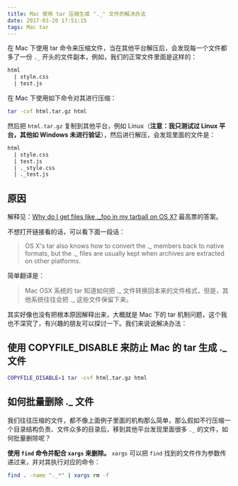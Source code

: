 ```yaml
---
title: Mac 使用 tar 压缩生成 "._" 文件的解决办法
date: 2017-03-20 17:51:15
tags: Mac tar
---
```


在 Mac 下使用 tar 命令来压缩文件，当在其他平台解压后，会发现每一个文件都多了一份 `._` 开头的文件副本，例如，我们的正常文件里面是这样的：

```bash
html
  | style.css
  | test.js
```

在 Mac 下使用如下命令对其进行压缩：

```bash
tar -cvf html.tar.gz html
```

<!-- more -->

然后把 `html.tar.gz` 复制到其他平台，例如 Linux（**注意：我只测试过 Linux 平台，其他如 Windows 未进行验证**），然后进行解压，会发现里面的文件是：

```bash
html
  | style.css
  | test.js
  | ._style.css
  | ._test.js
```
  
## 原因

解释见：[Why do I get files like ._foo in my tarball on OS X?](https://superuser.com/questions/61185/why-do-i-get-files-like-foo-in-my-tarball-on-os-x) 最高票的答案。

不想打开链接看的话，可以看下面一段话：

> OS X's tar also knows how to convert the ._ members back to native formats, but the ._ files are usually kept when archives are extracted on other platforms. 

简单翻译是：

> Mac OSX 系统的 tar 知道如何把 ._ 文件转换回本来的文件格式，但是，其他系统往往会把 ._ 这些文件保留下来。

其实好像也没有把根本原因解释出来，大概就是 Mac 下的 tar 机制问题，这个我也不深究了，有兴趣的朋友可以探讨一下。我们来说说解决办法：

## 使用 COPYFILE\_DISABLE 来防止 Mac 的 tar 生成 ._ 文件

```bash
COPYFILE_DISABLE=1 tar -cvf html.tar.gz html
```

## 如何批量删除 ._ 文件

我们往往压缩的文件，都不像上面例子里面的机构那么简单，那么假如不行压缩一个目录结构负责、文件众多的目录后，移到其他平台发现里面很多 `._` 的文件，如何批量删除呢？

**使用 `find` 命令并配合 `xargs` 来删除。** `xargs` 可以把 `find` 找到的文件作为参数传递过来，并对其执行对应的命令：

```bash
find . -name "._*" | xargs rm -f 
```

